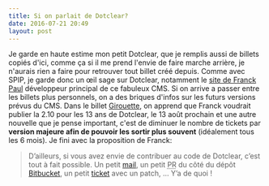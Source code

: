 ```yaml
---
title: Si on parlait de Dotclear?
date: 2016-07-21 20:49
layout: post
---
```


Je garde en haute estime mon petit Dotclear, que je remplis aussi de
billets copiés d'ici, comme ça si il me prend l'envie de faire marche
arrière, je n'aurais rien a faire pour retrouver tout billet créé
depuis. Comme avec SPIP, je garde donc un œil sage sur Dotclear,
notamment le [site de Franck Paul](https://open-time.net/) développeur
principal de ce fabuleux CMS. Si on arrive a passer entre les billets
plus personnels, on a des briques d'infos sur les futurs versions prévus
du CMS. Dans le billet
[Girouette](https://open-time.net/post/2016/07/18/Girouette), on apprend
que Franck voudrait publier la 2.10 pour les 13 ans de Dotclear, le 13
août prochain et une autre nouvelle que je pense important, c'est de
diminuer le nombre de tickets par **version majeure afin de pouvoir les
sortir plus souvent** (idéalement tous les 6 mois). Je fini avec la
proposition de Franck:  

> D’ailleurs, si vous avez envie de contribuer au code de Dotclear,
> c’est tout à fait possible. Un petit
> [mail](https://open-time.net/contact), un petit
> <abbr title="Pull Request">PR</abbr> du côté du dépôt
> [Bitbucket](https://bitbucket.org/dotclear/dotclear), un petit
> [ticket](http://dev.dotclear.org/2.0/newticket) avec un patch, … Y’a
> de quoi !
> </p>

